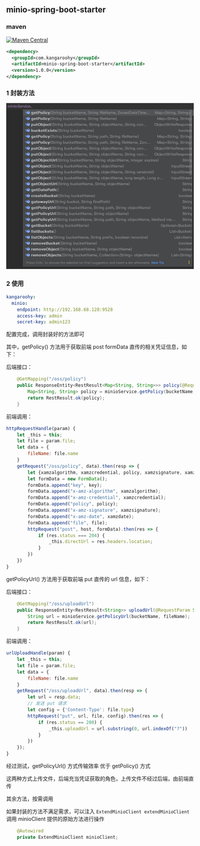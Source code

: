 ## minio-spring-boot-starter

### maven

[![Maven Central](https://img.shields.io/maven-central/v/com.kangaroohy/minio-spring-boot-starter.svg)](https://search.maven.org/#search%7Cgav%7C1%7Cg%3A%22com.kangaroohy%22%20AND%20a%3A%minio-spring-boot-starter%22)

~~~xml
<dependency>
  <groupId>com.kangaroohy</groupId>
  <artifactId>minio-spring-boot-starter</artifactId>
  <version>1.0.0</version>
</dependency>
~~~

### 1 封装方法
![method.png](method.png)

### 2 使用

```yaml
kangaroohy:
  minio:
    endpoint: http://192.168.68.128:9528
    access-key: admin
    secret-key: admin123
```
配置完成，调用封装好的方法即可

其中，getPolicy() 方法用于获取前端 post formData 直传的相关凭证信息，如下：

后端接口：
```java
    @GetMapping("/oss/policy")
    public ResponseEntity<RestResult<Map<String, String>>> policy(@RequestParam String fileName) throws MinioException {
        Map<String, String> policy = minioService.getPolicy(bucketName, fileName);
        return RestResult.ok(policy);
    }
```
前端调用：
```javascript
httpRequestHandle(param) {
    let _this = this;
    let file = param.file;
    let data = {
        fileName: file.name
    }
    getRequest("/oss/policy", data).then(resp => {
        let {xamzalgorithm, xamzcredential, policy, xamzsignature, xamzdate, host, key} = resp.data;
        let formData = new FormData();
        formData.append("key", key);
        formData.append("x-amz-algorithm", xamzalgorithm);
        formData.append("x-amz-credential", xamzcredential);
        formData.append("policy", policy);
        formData.append("x-amz-signature", xamzsignature);
        formData.append("x-amz-date", xamzdate);
        formData.append("file", file);
        httpRequest("post", host, formData).then(res => {
            if (res.status === 204) {
                _this.directUrl = res.headers.location;
            }
        })
    })
}
```

getPolicyUrl() 方法用于获取前端 put 直传的 url 信息，如下：

后端接口：
```java
    @GetMapping("/oss/uploadUrl")
    public ResponseEntity<RestResult<String>> uploadUrl(@RequestParam String fileName) throws MinioException {
        String url = minioService.getPolicyUrl(bucketName, fileName);
        return RestResult.ok(url);
    }
```
前端调用：
```javascript
urlUploadHandle(param) {
    let _this = this;
    let file = param.file;
    let data = {
        fileName: file.name
    }
    getRequest("/oss/uploadUrl", data).then(resp => {
        let url = resp.data;
        // 发送 put 请求
        let config = {'Content-Type': file.type}
        httpRequest("put", url, file, config).then(res => {
            if (res.status == 200) {
                _this.uploadUrl = url.substring(0, url.indexOf("?"))
            }
        })
    });
}
```

经过测试，getPolicyUrl() 方式传输效率 优于 getPolicy() 方式

这两种方式上传文件，后端充当凭证获取的角色，上传文件不经过后端，由前端直传

其余方法，按需调用

如果封装的方法不满足需求，可以注入 `ExtendMinioClient extendMinioClient` 调用 minioClient 提供的原始方法进行操作

```java
    @Autowired
    private ExtendMinioClient minioClient;
```
